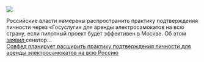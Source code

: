 <!--2025-02-11 12:28:22-->
<div class="yb">
  <div class="rss smaller1 habr"><img src="https://habrastorage.org/webt/rv/wq/vs/rvwqvslvspmsxarmla4pt__d3-w.jpeg" /><p>Российские власти намерены распространить практику подтверждения личности через «Госуслуги» для аренды электросамокатов на всю страну, если пилотный проект будет эффективен в Москве. Об этом <a href="https://tass.ru/obschestvo/23101339" rel="noopener noreferrer nofollow">заявил </a>сенатор... <br><a class="light" href="https://habr.com/ru/news/881438/?utm_source=habrahabr&utm_medium=rss&utm_campaign=881438">Совфед планирует расширить практику подтверждения личности для аренды электросамокатов на всю Россию</a></div>
</div>

